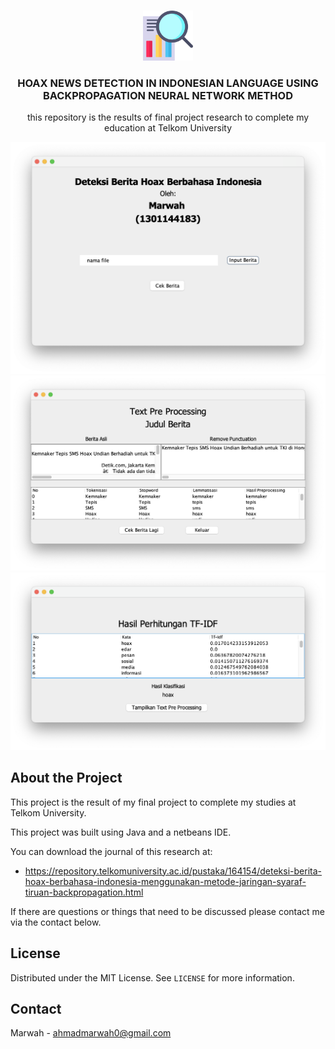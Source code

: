 


<!--
*** Thanks for checking out this README Template. If you have a suggestion that would
*** make this better, please fork the repo and create a pull request or simply open
*** an issue with the tag "enhancement".
*** Thanks again! Now go create something AMAZING! :D
-->





<!-- PROJECT SHIELDS -->
<!--
*** I'm using markdown "reference style" links for readability.
*** Reference links are enclosed in brackets [ ] instead of parentheses ( ).
*** See the bottom of this document for the declaration of the reference variables
*** for contributors-url, forks-url, etc. This is an optional, concise syntax you may use.
*** https://www.markdownguide.org/basic-syntax/#reference-style-links
-->

<!-- PROJECT LOGO -->
<br />
<p align="center">
  <a href="https://github.com/othneildrew/Best-README-Template">
    <img src="research.png" alt="Logo" width="80" height="80">
  </a>
  <h3 align="center">HOAX NEWS DETECTION IN INDONESIAN LANGUAGE USING BACKPROPAGATION NEURAL NETWORK METHOD</h3>

  <p align="center">
	  this repository is the results of final project research to complete my education at Telkom University
  </p>

![screenshot-1](/screenshots/screenshot-1.png)
![screenshot-2](/screenshots/screenshot-2.png)
![screenshot-3](/screenshots/screenshot-3.png)

## About the Project
This project is the result of my final project to complete my studies at Telkom University.

This project was built using Java and a netbeans IDE.

You can download the journal of this research at:
- https://repository.telkomuniversity.ac.id/pustaka/164154/deteksi-berita-hoax-berbahasa-indonesia-menggunakan-metode-jaringan-syaraf-tiruan-backpropagation.html

If there are questions or things that need to be discussed please contact me via the contact below.

<!-- LICENSE -->
## License

Distributed under the MIT License. See `LICENSE` for more information.

<!-- CONTACT -->
## Contact

Marwah - ahmadmarwah0@gmail.com

<!-- MARKDOWN LINKS & IMAGES -->
<!-- https://www.markdownguide.org/basic-syntax/#reference-style-links -->
[contributors-shield]: https://img.shields.io/github/contributors/othneildrew/Best-README-Template.svg?style=flat-square
[contributors-url]: https://github.com/othneildrew/Best-README-Template/graphs/contributors
[forks-shield]: https://img.shields.io/github/forks/othneildrew/Best-README-Template.svg?style=flat-square
[forks-url]: https://github.com/othneildrew/Best-README-Template/network/members
[stars-shield]: https://img.shields.io/github/stars/othneildrew/Best-README-Template.svg?style=flat-square
[stars-url]: https://github.com/othneildrew/Best-README-Template/stargazers
[issues-shield]: https://img.shields.io/github/issues/othneildrew/Best-README-Template.svg?style=flat-square
[issues-url]: https://github.com/othneildrew/Best-README-Template/issues
[license-shield]: https://img.shields.io/github/license/othneildrew/Best-README-Template.svg?style=flat-square
[license-url]: https://github.com/othneildrew/Best-README-Template/blob/master/LICENSE.txt
[linkedin-shield]: https://img.shields.io/badge/-LinkedIn-black.svg?style=flat-square&logo=linkedin&colorB=555
[linkedin-url]: https://linkedin.com/in/othneildrew
